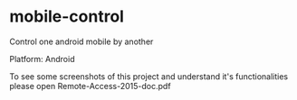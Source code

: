 # mobile-control
Control one android mobile by another

Platform: Android

To see some screenshots of this project and understand it's functionalities please open Remote-Access-2015-doc.pdf

